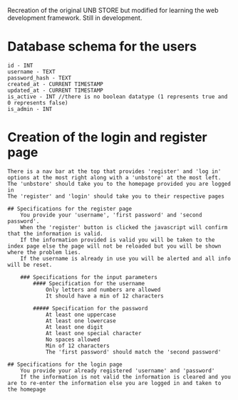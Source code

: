 Recreation of the original UNB STORE but modified for learning the web development framework.
Still in development.

# Database schema for the users
    id - INT
    username - TEXT
    password_hash - TEXT
    created_at - CURRENT TIMESTAMP
    updated_at - CURRENT TIMESTAMP
    is_active - INT //there is no boolean datatype (1 represents true and 0 represents false)
    is_admin - INT

# Creation of the login and register page
    There is a nav bar at the top that provides 'register' and 'log in' options at the most right along with a 'unbstore' at the most left.
    The 'unbstore' should take you to the homepage provided you are logged in
    The 'register' and 'login' should take you to their respective pages

    ## Specifications for the register page
        You provide your 'username', 'first password' and 'second password'.
        When the 'register' button is clicked the javascript will confirm that the information is valid.
        If the information provided is valid you will be taken to the index page else the page will not be reloaded but you will be shown where the problem lies.
        If the username is already in use you will be alerted and all info will be reset.

        ### Specifications for the input parameters
            #### Specification for the username
                Only letters and numbers are allowed
                It should have a min of 12 characters
            
            ##### Specification for the password
                At least one uppercase
                At least one lowercase
                At least one digit
                At least one special character
                No spaces allowed
                Min of 12 characters
                The 'first password' should match the 'second password'

    ## Specifications for the login page
        You provide your already registered 'username' and 'password'
        If the information is not valid the information is cleared and you are to re-enter the information else you are logged in and taken to the homepage

